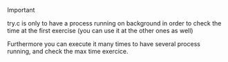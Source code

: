 > [!IMPORTANT]
> try.c is only to have a process running on background in order to check the time at the first exercise (you can use it at the other ones as well)
> 
> Furthermore you can execute it many times to have several process running, and check the max time exercice.

